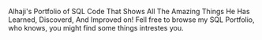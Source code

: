 Alhaji's Portfolio of SQL Code That Shows All The Amazing Things He Has Learned, Discoverd, And Improved on!
Fell free to browse my SQL Portfolio, who knows, you might find some things intrestes you. 
